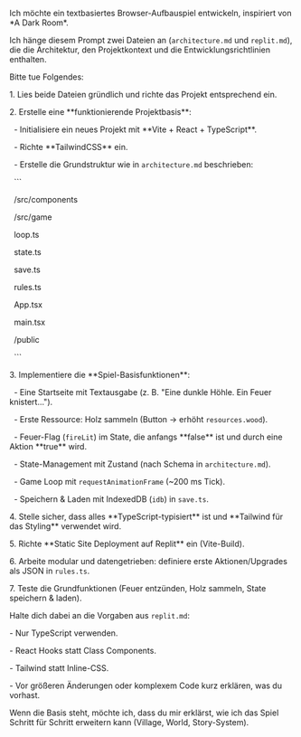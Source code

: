 Ich möchte ein textbasiertes Browser-Aufbauspiel entwickeln, inspiriert von \*A Dark Room\*.  

Ich hänge diesem Prompt zwei Dateien an (`architecture.md` und `replit.md`), die die Architektur, den Projektkontext und die Entwicklungsrichtlinien enthalten.  



Bitte tue Folgendes:



1\. Lies beide Dateien gründlich und richte das Projekt entsprechend ein.

2\. Erstelle eine \*\*funktionierende Projektbasis\*\*:

&nbsp;  - Initialisiere ein neues Projekt mit \*\*Vite + React + TypeScript\*\*.

&nbsp;  - Richte \*\*TailwindCSS\*\* ein.

&nbsp;  - Erstelle die Grundstruktur wie in `architecture.md` beschrieben:

&nbsp;    ```

&nbsp;    /src/components

&nbsp;    /src/game

&nbsp;      loop.ts

&nbsp;      state.ts

&nbsp;      save.ts

&nbsp;      rules.ts

&nbsp;    App.tsx

&nbsp;    main.tsx

&nbsp;    /public

&nbsp;    ```

3\. Implementiere die \*\*Spiel-Basisfunktionen\*\*:

&nbsp;  - Eine Startseite mit Textausgabe (z. B. "Eine dunkle Höhle. Ein Feuer knistert...").

&nbsp;  - Erste Ressource: Holz sammeln (Button → erhöht `resources.wood`).

&nbsp;  - Feuer-Flag (`fireLit`) im State, die anfangs \*\*false\*\* ist und durch eine Aktion \*\*true\*\* wird.

&nbsp;  - State-Management mit Zustand (nach Schema in `architecture.md`).

&nbsp;  - Game Loop mit `requestAnimationFrame` (~200 ms Tick).

&nbsp;  - Speichern \& Laden mit IndexedDB (`idb`) in `save.ts`.

4\. Stelle sicher, dass alles \*\*TypeScript-typisiert\*\* ist und \*\*Tailwind für das Styling\*\* verwendet wird.

5\. Richte \*\*Static Site Deployment auf Replit\*\* ein (Vite-Build).

6\. Arbeite modular und datengetrieben: definiere erste Aktionen/Upgrades als JSON in `rules.ts`.

7\. Teste die Grundfunktionen (Feuer entzünden, Holz sammeln, State speichern \& laden).



Halte dich dabei an die Vorgaben aus `replit.md`:  

\- Nur TypeScript verwenden.  

\- React Hooks statt Class Components.  

\- Tailwind statt Inline-CSS.  

\- Vor größeren Änderungen oder komplexem Code kurz erklären, was du vorhast.  



Wenn die Basis steht, möchte ich, dass du mir erklärst, wie ich das Spiel Schritt für Schritt erweitern kann (Village, World, Story-System).  



